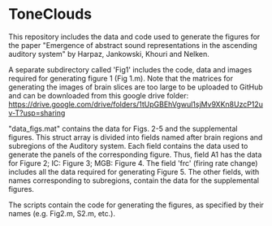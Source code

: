 # ToneClouds
This repository includes the data and code used to generate the figures for the paper "Emergence of abstract sound representations in the ascending auditory system" by Harpaz, Jankowski, Khouri and Nelken.

A separate subdirectory called 'Fig1' includes the code, data and images required for generating figure 1 (Fig 1.m). Note that the matrices for generating the images of brain slices are too large to be uploaded to GitHub and can be downloaded from this google drive folder: https://drive.google.com/drive/folders/1tUpGBEhVgwul1sjMv9XKn8UzcP12uv-T?usp=sharing

"data_figs.mat" contains the data for Figs. 2-5 and the supplemental figures. This struct array is divided into fields named after brain regions and subregions of the Auditory system. Each field contains the data used to generate the panels of the corresponding figure. Thus, field A1 has the data for Figure 2; IC: Figure 3; MGB: Figure 4. The field 'frc' (firing rate change) includes all the data required for generating Figure 5. The other fields, with names corresponding to subregions, contain the data for the supplemental figures.

The scripts contain the code for generating the figures, as specified by their names (e.g. Fig2.m, S2.m, etc.).


















